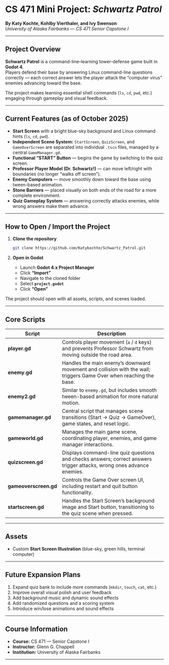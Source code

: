 
# CS 471 Mini Project: *Schwartz Patrol*

**By Katy Kochte, Kohlby Vierthaler, and Ivy Swenson**  
*University of Alaska Fairbanks — CS 471 Senior Capstone I*

---

## Project Overview
**Schwartz Patrol** is a command-line–learning tower-defense game built in **Godot 4**.  
Players defend their base by answering Linux command-line questions correctly — each correct answer lets the player attack the “computer virus” enemies advancing toward the base.

The project makes learning essential shell commands (`ls`, `cd`, `pwd`, etc.) engaging through gameplay and visual feedback.

---

## Current Features (as of October 2025)
-  **Start Screen** with a bright blue-sky background and Linux command hints (`ls`, `cd`, `pwd`).  
-  **Independent Scene System:** `StartScreen`, `QuizScreen`, and `GameOverScreen` are separated into individual `.tscn` files, managed by a central `GameManager.gd`.  
-  **Functional “START” Button** — begins the game by switching to the quiz screen.  
-  **Professor Player Model (Dr. Schwartz!)** — can move left/right with boundaries (no longer “walks off screen”).  
-  **Enemy Computers** — move smoothly down toward the base using tween-based animation.  
-  **Stone Barriers** — placed visually on both ends of the road for a more complete environment.  
-  **Quiz Gameplay System** — answering correctly attacks enemies, while wrong answers make them advance.

---

## How to Open / Import the Project

1. **Clone the repository**
   ```bash
   git clone https://github.com/Katykochte/Schwartz_Patrol.git
   
2. **Open in Godot**

   * Launch **Godot 4.x Project Manager**
   * Click **“Import”**
   * Navigate to the cloned folder
   * Select **`project.godot`**
   * Click **“Open”**

The project should open with all assets, scripts, and scenes loaded.

---

## Core Scripts

| Script | Description |
|--------|--------------|
| **player.gd** | Controls player movement (`a` / `d` keys) and prevents Professor Schwartz from moving outside the road area. |
| **enemy.gd** | Handles the main enemy’s downward movement and collision with the wall; triggers Game Over when reaching the base. |
| **enemy2.gd** | Similar to `enemy.gd`, but includes smooth tween-based animation for more natural motion. |
| **gamemanager.gd** | Central script that manages scene transitions (Start → Quiz → GameOver), game states, and reset logic. |
| **gameworld.gd** | Manages the main game scene, coordinating player, enemies, and game manager interactions. |
| **quizscreen.gd** | Displays command-line quiz questions and checks answers; correct answers trigger attacks, wrong ones advance enemies. |
| **gameoverscreen.gd** | Controls the Game Over screen UI, including restart and quit button functionality. |
| **startscreen.gd** | Handles the Start Screen’s background image and Start button, transitioning to the quiz scene when pressed. |

---

## Assets

* Custom **Start Screen Illustration** (blue-sky, green hills, terminal computer)
  
---

## Future Expansion Plans

1. Expand quiz bank to include more commands (`mkdir`, `touch`, `cat`, etc.)
2. Improve overall visual polish and user feedback
3. Add background music and dynamic sound effects
4. Add randomized questions and a scoring system
5. Introduce win/lose animations and sound effects

---

## Course Information

* **Course:** CS 471 — Senior Capstone I
* **Instructor:** Glenn G. Chappell
* **Institution:** University of Alaska Fairbanks

---

